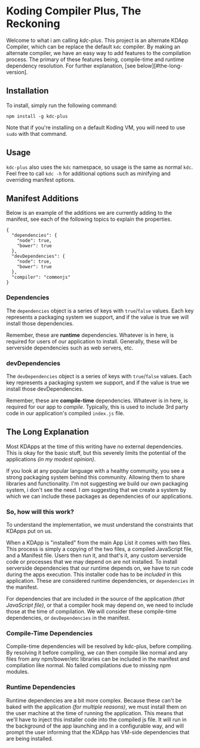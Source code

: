 
# Koding Compiler Plus, The Reckoning

Welcome to what i am calling *kdc-plus*. This project is an alternate KDApp
Compiler, which can be replace the default `kdc` compiler.
By making an alternate compiler, we have an easy way to add features to
the compilation process. The primary of these features being, compile-time
and runtime dependency resolution. For further explanation,
[see below][#the-long-version].

## Installation

To install, simply run the following command:

```
npm install -g kdc-plus
```

Note that if you're installing on a default Koding VM, you will need to
use `sudo` with that command.

## Usage

`kdc-plus` also uses the `kdc` namespace, so usage is the same as normal
`kdc`. Feel free to call `kdc -h` for additional options such as minifying
and overriding manifest options.

## Manifest Additions

Below is an example of the additions we are currently adding to the manifest,
see each of the following topics to explain the properties.

```
{
  "dependencies": {
    "node": true,
    "bower": true
  },
  "devDependencies": {
    "node": true,
    "bower": true
  },
  "compiler": "commonjs"
}
```

### Dependencies

The `dependencies` object is a series of keys with `true`/`false` values. Each
key represents a packaging system we support, and if the value is true we will
install those dependencies.

Remember, these are **runtime** dependencies. Whatever is in here, is required
for users of our application to install. Generally, these will be serverside
dependencies such as web servers, etc.

### devDependencies

The `devDependencies` object is a series of keys with `true`/`false` values.
Each key represents a packaging system we support, and if the value is
true we install those devDependencies.

Remember, these are **compile-time** dependencies. Whatever is in here, is
required for our app to *compile*. Typically, this is used to include 3rd
party code in our application's compiled `index.js` file.

## The Long Explanation

Most KDApps at the time of this writing have no external dependencies. This
is okay for the basic stuff, but this severely limits the potential of the
applications *(in my modest opinion)*.

If you look at any popular language with a healthy community, you see a strong
packaging system behind this community. Allowing them to share libraries
and functionality. I'm not suggesting we build our own packaging system,
i don't see the need. I *am* suggesting that we create a system by which we
can include these packages as dependencies of our applications.

### So, how will this work?

To understand the implementation, we must understand the constraints that
KDApps put on us.

When a KDApp is "installed" from the main App List it comes with two files.
This process is simply a copying of the two files, a compiled
JavaScript file, and a Manifest file. Users then run it, and that's it, any
custom serverside code or processes that we may depend on are not installed.
To install serverside dependencies that our runtime depends on,
we have to run code during the apps execution. This installer code
has to be *included* in this application. These are considered runtime
dependencies, or `dependencies` in the manifest.

For dependencies that are included *in* the source of the application *(that
JavaScript file)*, or that a compiler hook may depend on,
we need to include those at the time of compilation. We will consider
these compile-time dependencies, or `devDependencies` in the manifest. 

### Compile-Time Dependencies

Compile-time dependencies will be resolved by kdc-plus, before compiling.
By resolving it before compiling, we can then compile like normal and any
files from any npm/bower/etc libraries can be included in the manifest and
compilation like normal. No failed compilations due to missing npm modules.

### Runtime Dependencies

Runtime dependencies are a bit more complex. Because these can't be baked
with the application *(for multiple reasons)*, we must install them on the
user machine at the time of running the application. This means that we'll
have to inject this installer code into the compiled js file. It will run
in the background of the app launching and in a configurable way, and will
prompt the user informing that the KDApp has VM-side dependencies that
are being installed.
